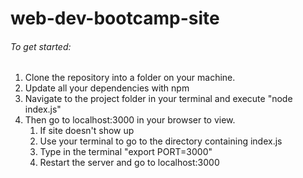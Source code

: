 # web-dev-bootcamp-site

###### To get started:
1. Clone the repository into a folder on your machine.
2. Update all your dependencies with npm
3. Navigate to the project folder in your terminal and execute "node index.js"
4. Then go to localhost:3000 in your browser to view.
    1. If site doesn't show up
    2. Use your terminal to go to the directory containing index.js
    3. Type in the terminal "export PORT=3000"
    4. Restart the server and go to localhost:3000
